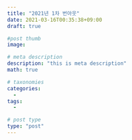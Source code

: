```yaml
---
title: "2021년 1차 번아웃"
date: 2021-03-16T00:35:38+09:00
draft: true

#post thumb
image: 

# meta description
description: "this is meta description"
math: true

# taxonomies
categories:
  - 
tags:
  - 

# post type
type: "post"
---
```


